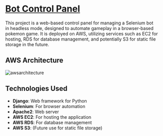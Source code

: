 # [Bot Control Panel](https://pokewars.berzantas.com)

This project is a web-based control panel for managing a Selenium bot in headless mode, designed to automate gameplay in a browser-based pokemon game. It is deployed on AWS, utilizing services such as EC2 for hosting, RDS for database management, and potentially S3 for static file storage in the future.

## AWS Architecture
![awsarchitecture](https://filestoragegithub.s3.eu-north-1.amazonaws.com/awsarchitecture.svg)

## Technologies Used
- **Django**: Web framework for Python
- **Selenium**: For browser automation
- **Apache2**: Web server
- **AWS EC2**: For hosting the application
- **AWS RDS**: For database management
- **AWS S3**: (Future use for static file storage)

